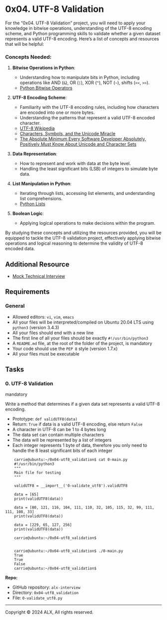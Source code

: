 0x04. UTF-8 Validation
======================

For the “0x04. UTF-8 Validation” project, you will need to apply your knowledge in bitwise operations, understanding of the UTF-8 encoding scheme, and Python programming skills to validate whether a given dataset represents a valid UTF-8 encoding. Here’s a list of concepts and resources that will be helpful:

### Concepts Needed:

1.  **Bitwise Operations in Python**:
    
    *   Understanding how to manipulate bits in Python, including operations like AND (`&`), OR (`|`), XOR (`^`), NOT (`~`), shifts (`<<`, `>>`).
    *   [Python Bitwise Operators](https://wiki.python.org/moin/BitwiseOperators)
2.  **UTF-8 Encoding Scheme**:
    
    *   Familiarity with the UTF-8 encoding rules, including how characters are encoded into one or more bytes.
    *   Understanding the patterns that represent a valid UTF-8 encoded character.
    *   [UTF-8 Wikipedia](https://en.wikipedia.org/wiki/UTF-8)
    *   [Characters, Symbols, and the Unicode Miracle](https://www.youtube.com/watch?v=MijmeoH9LT4)
    *   [The Absolute Minimum Every Software Developer Absolutely, Positively Must Know About Unicode and Character Sets](https://www.joelonsoftware.com/2003/10/08/the-absolute-minimum-every-software-developer-absolutely-positively-must-know-about-unicode-and-character-sets-no-excuses/)
3.  **Data Representation**:
    
    *   How to represent and work with data at the byte level.
    *   Handling the least significant bits (LSB) of integers to simulate byte data.
4.  **List Manipulation in Python**:
    
    *   Iterating through lists, accessing list elements, and understanding list comprehensions.
    *   [Python Lists](https://docs.python.org/3/tutorial/datastructures.html#more-on-lists)
5.  **Boolean Logic**:
    
    *   Applying logical operations to make decisions within the program.

By studying these concepts and utilizing the resources provided, you will be equipped to tackle the UTF-8 validation project, effectively applying bitwise operations and logical reasoning to determine the validity of UTF-8 encoded data.

Additional Resource
-------------------

*   [Mock Technical Interview](https://www.youtube.com/watch?v=QvqvMxg24gY)

Requirements
------------

### General

*   Allowed editors: `vi`, `vim`, `emacs`
*   All your files will be interpreted/compiled on Ubuntu 20.04 LTS using `python3` (version 3.4.3)
*   All your files should end with a new line
*   The first line of all your files should be exactly `#!/usr/bin/python3`
*   A `README.md` file, at the root of the folder of the project, is mandatory
*   Your code should use the `PEP 8` style (version 1.7.x)
*   All your files must be executable

Tasks
-----

### 0\. UTF-8 Validation

mandatory

Write a method that determines if a given data set represents a valid UTF-8 encoding.

*   Prototype: `def validUTF8(data)`
*   Return: `True` if data is a valid UTF-8 encoding, else return `False`
*   A character in UTF-8 can be 1 to 4 bytes long
*   The data set can contain multiple characters
*   The data will be represented by a list of integers
*   Each integer represents 1 byte of data, therefore you only need to handle the 8 least significant bits of each integer
```
    carrie@ubuntu:~/0x04-utf8_validation$ cat 0-main.py
    #!/usr/bin/python3
    """
    Main file for testing
    """
    
    validUTF8 = __import__('0-validate_utf8').validUTF8
    
    data = [65]
    print(validUTF8(data))
    
    data = [80, 121, 116, 104, 111, 110, 32, 105, 115, 32, 99, 111, 111, 108, 33]
    print(validUTF8(data))
    
    data = [229, 65, 127, 256]
    print(validUTF8(data))
    
    carrie@ubuntu:~/0x04-utf8_validation$
    

    carrie@ubuntu:~/0x04-utf8_validation$ ./0-main.py
    True
    True
    False
    carrie@ubuntu:~/0x04-utf8_validation$
```    

**Repo:**

*   GitHub repository: `alx-interview`
*   Directory: `0x04-utf8_validation`
*   File: `0-validate_utf8.py`

-----

Copyright © 2024 ALX, All rights reserved.
